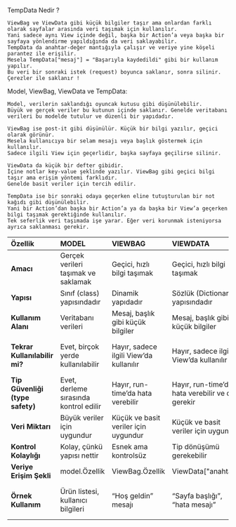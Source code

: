 TempData Nedir ?

    ViewBag ve ViewData gibi küçük bilgiler taşır ama onlardan farklı olarak sayfalar arasında veri taşımak için kullanılır.
    Yani sadece aynı View içinde değil, başka bir Action’a veya başka bir sayfaya yönlendirme yapıldığında da veri saklayabilir.
    TempData da anahtar-değer mantığıyla çalışır ve veriye yine köşeli parantez ile erişilir.
    Mesela TempData["mesaj"] = "Başarıyla kaydedildi" gibi bir kullanım yapılır.
    Bu veri bir sonraki istek (request) boyunca saklanır, sonra silinir.
    Çerezler ile saklanır !

Model, ViewBag, ViewData ve TempData:

    Model, verilerin saklandığı oyuncak kutusu gibi düşünülebilir.
    Büyük ve gerçek veriler bu kutunun içinde saklanır. Genelde veritabanı verileri bu modelde tutulur ve düzenli bir yapıdadır.
    
    ViewBag ise post-it gibi düşünülür. Küçük bir bilgi yazılır, geçici olarak görünür.
    Mesela kullanıcıya bir selam mesajı veya başlık göstermek için kullanılır.
    Sadece ilgili View için geçerlidir, başka sayfaya geçilirse silinir.

    ViewData da küçük bir defter gibidir.
    İçine notlar key-value şeklinde yazılır. ViewBag gibi geçici bilgi taşır ama erişim yöntemi farklıdır.
    Genelde basit veriler için tercih edilir.

    TempData ise bir sonraki odaya geçerken eline tutuşturulan bir not kağıdı gibi düşünülebilir.
    Yani bir Action’dan başka bir Action’a ya da başka bir View’a geçerken bilgi taşımak gerektiğinde kullanılır.
    Tek seferlik veri taşımada işe yarar. Eğer veri korunmak isteniyorsa ayrıca saklanması gerekir.


| **Özellik**                     | **MODEL**                              | **VIEWBAG**                             | **VIEWDATA**                                      | **TEMPDATA**                                                        |
| :------------------------------ | :------------------------------------- | :-------------------------------------- | :------------------------------------------------ | :------------------------------------------------------------------ |
| **Amacı**                       | Gerçek verileri taşımak ve saklamak    | Geçici, hızlı bilgi taşımak             | Geçici, hızlı bilgi taşımak                       | Sayfalar arası geçici bilgi taşımak                                 |
| **Yapısı**                      | Sınıf (class) yapısındadır             | Dinamik yapıdadır                       | Sözlük (Dictionary) yapısındadır                  | Sözlük (Dictionary) yapısındadır                                    |
| **Kullanım Alanı**              | Veritabanı verileri                    | Mesaj, başlık gibi küçük bilgiler       | Mesaj, başlık gibi küçük bilgiler                 | Bildirim, uyarı gibi bilgilerin başka sayfada gösterilmesi          |
| **Tekrar Kullanılabilir mi?**   | Evet, birçok yerde kullanılabilir      | Hayır, sadece ilgili View’da kullanılır | Hayır, sadece ilgili View’da kullanılır           | Hayır, sadece bir sonraki istek (request) için geçerlidir           |
| **Tip Güvenliği (type safety)** | Evet, derleme sırasında kontrol edilir | Hayır, run-time’da hata verebilir       | Hayır, run-time’da hata verebilir ve cast gerekir | Hayır, run-time’da hata verebilir ve cast gerekir                   |
| **Veri Miktarı**                | Büyük veriler için uygundur            | Küçük ve basit veriler için uygundur    | Küçük ve basit veriler için uygundur              | Küçük ve basit veriler için uygundur                                |
| **Kontrol Kolaylığı**           | Kolay, çünkü yapısı nettir             | Esnek ama kontrolsüz                    | Tip dönüşümü gerekebilir                          | Tip dönüşümü gerekebilir                                            |
| **Veriye Erişim Şekli**         | model.Özellik                          | ViewBag.Özellik                         | ViewData["anahtar"]                               | TempData["anahtar"]                                                 |
| **Örnek Kullanım**              | Ürün listesi, kullanıcı bilgileri      | “Hoş geldin” mesajı                     | “Sayfa başlığı”, “hata mesajı”                    | “Kaydınız başarıyla tamamlandı” mesajı başka sayfada gösterilecekse |
